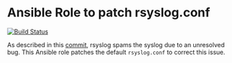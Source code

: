 # Ansible Role to patch rsyslog.conf

[![Build Status](https://travis-ci.org/nerab/ansible-role-rsyslog-patch.svg?branch=master)](https://travis-ci.org/nerab/ansible-role-rsyslog-patch)

As described in this [commit](https://anonscm.debian.org/cgit/collab-maint/rsyslog.git/commit/?id=67bc8e5326b0d3564c7e2153dede25f9690e6839), rsyslog spams the syslog due to an unresolved bug. This Ansible role patches the default `rsyslog.conf` to correct this issue.
